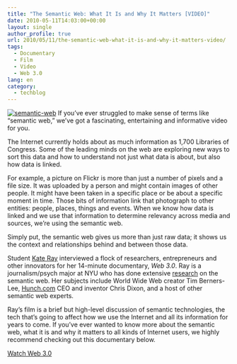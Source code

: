 ```yaml
---
title: "The Semantic Web: What It Is and Why It Matters [VIDEO]"
date: 2010-05-11T14:03:00+00:00
layout: single
author_profile: true
url: 2010/05/11/the-semantic-web-what-it-is-and-why-it-matters-video/
tags:
  - Documentary
  - Film
  - Video
  - Web 3.0
lang: en
category: 
  - techblog
---
```

[![semantic-web](http://lh5.ggpht.com/_vaUVXcmC3OI/S-lcsKkjZWI/AAAAAAAACHg/7fAD9L4ZXx8/semantic-web_thumb%5B1%5D.jpg?imgmax=800 "semantic-web")](http://lh5.ggpht.com/_vaUVXcmC3OI/S-lcpS-uPGI/AAAAAAAACHc/MTHrTPFBbvo/s1600-h/semantic-web%5B3%5D.jpg) If you’ve ever struggled to make sense of terms like “semantic web,” we’ve got a fascinating, entertaining and informative video for you. 

The Internet currently holds about as much information as 1,700 Libraries of Congress. Some of the leading minds on the web are exploring new ways to sort this data and how to understand not just what data is about, but also how data is linked. 

For example, a picture on Flickr is more than just a number of pixels and a file size. It was uploaded by a person and might contain images of other people. It might have been taken in a specific place or be about a specific moment in time. Those bits of information link that photograph to other entities: people, places, things and events. When we know how data is linked and we use that information to determine relevancy across media and sources, we’re using the semantic web. 

Simply put, the semantic web gives us more than just raw data; it shows us the context and relationships behind and between those data. 

Student [Kate Ray](http://kateray.net/film/) interviewed a flock of researchers, entrepreneurs and other innovators for her 14-minute documentary, _Web 3.0_. Ray is a journalism/psych major at NYU who has done extensive [research](http://web2point5.wordpress.com/) on the semantic web. Her subjects include World Wide Web creator Tim Berners-Lee, [Hunch.com](http://www.hunch.com/) CEO and inventor Chris Dixon, and a host of other semantic web experts. 

Ray’s film is a brief but high-level discussion of semantic technologies, the tech that’s going to affect how we use the Internet and all its information for years to come. If you’ve ever wanted to know more about the semantic web, what it is and why it matters to all kinds of Internet users, we highly recommend checking out this documentary below. 

[Watch Web 3.0](http://vimeo.com/11529540)